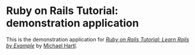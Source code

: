 # Ruby on Rails Tutorial: demonstration application

This is the demonstration application for [*Ruby on Rails Tutorial: Learn Rails by Example*](http://railstutorial.org/) by [Michael Hartl](http://michaelhartl.com).
